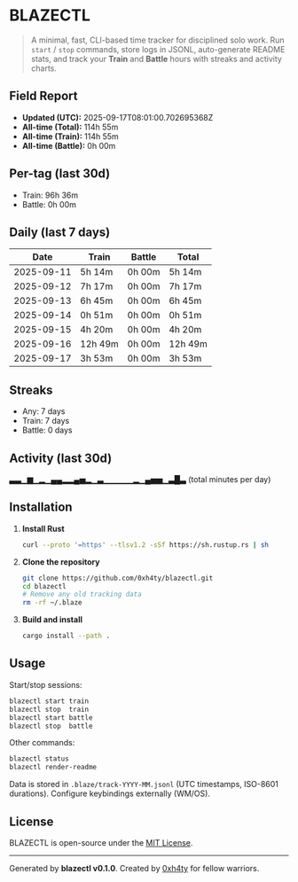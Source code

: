 # BLAZECTL

> A minimal, fast, CLI-based time tracker for disciplined solo work.
    Run `start` / `stop` commands, store logs in JSONL, auto-generate README stats,
    and track your **Train** and **Battle** hours with streaks and activity charts.

## Field Report

- **Updated (UTC):** 2025-09-17T08:01:00.702695368Z
- **All-time (Total):** 114h 55m
- **All-time (Train):** 114h 55m
- **All-time (Battle):** 0h 00m

## Per-tag (last 30d)
- Train: 96h 36m
- Battle: 0h 00m

## Daily (last 7 days)
| Date       | Train | Battle | Total |
|------------|-------|--------|-------|
| 2025-09-11 | 5h 14m | 0h 00m | 5h 14m |
| 2025-09-12 | 7h 17m | 0h 00m | 7h 17m |
| 2025-09-13 | 6h 45m | 0h 00m | 6h 45m |
| 2025-09-14 | 0h 51m | 0h 00m | 0h 51m |
| 2025-09-15 | 4h 20m | 0h 00m | 4h 20m |
| 2025-09-16 | 12h 49m | 0h 00m | 12h 49m |
| 2025-09-17 | 3h 53m | 0h 00m | 3h 53m |

## Streaks
- Any: 7 days
- Train: 7 days
- Battle: 0 days

## Activity (last 30d)
▃▃▁▆▁▂▁▄▄▂▂▄▅▂▁▃▁▁▁▁▁▂▁▄▅▅▁▃█▃ (total minutes per day)

## Installation
1. **Install Rust**
   ```bash
   curl --proto '=https' --tlsv1.2 -sSf https://sh.rustup.rs | sh
   ```
2. **Clone the repository**
   ```bash
   git clone https://github.com/0xh4ty/blazectl.git
   cd blazectl
   # Remove any old tracking data
   rm -rf ~/.blaze
   ```
3. **Build and install**
   ```bash
   cargo install --path .
   ```

## Usage
Start/stop sessions:
```bash
blazectl start train
blazectl stop  train
blazectl start battle
blazectl stop  battle
```
Other commands:
```bash
blazectl status
blazectl render-readme
```
Data is stored in `.blaze/track-YYYY-MM.jsonl` (UTC timestamps, ISO-8601 durations).
Configure keybindings externally (WM/OS).

## License
BLAZECTL is open-source under the [MIT License](LICENSE).

---

Generated by **blazectl v0.1.0**.
Created by [0xh4ty](https://github.com/0xh4ty) for fellow warriors.
